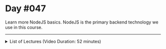 # Day #047
Learn more NodeJS basics. NodeJS is the primary backend technology we use in this course.

---

<details>
    <summary>List of Lectures (Video Duration: 52 minutes)</summary>
    <ul>
        <li>Module Introduction </li>
        <li>Installing NodeJS</li>
        <li>Executing NodeJS Code</li>
        <li>Creating a Custom NodeJS Server</li>
        <li>Handling Requests & Creating Custom Responses</li>
        <li>Doing More Server-side Work</li>
        <li>Quiz 11 - Learning Check: NodeJS Basics</li>
        <li>Summary</li>
    </ul>
</details>
